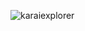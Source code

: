 ![karaiexplorer](https://user-images.githubusercontent.com/34389545/95403429-d3d6e980-08d7-11eb-8253-0b02a7b2f19e.png)
